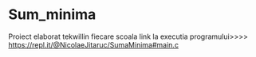 # Sum_minima
Proiect elaborat  tekwillin fiecare scoala
link la executia programului>>>> https://repl.it/@NicolaeJitaruc/SumaMinima#main.c
